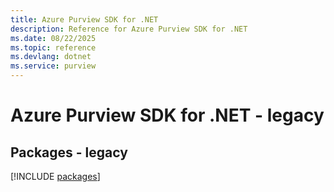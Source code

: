 ```yaml
---
title: Azure Purview SDK for .NET
description: Reference for Azure Purview SDK for .NET
ms.date: 08/22/2025
ms.topic: reference
ms.devlang: dotnet
ms.service: purview
---
```

# Azure Purview SDK for .NET - legacy
## Packages - legacy
[!INCLUDE [packages](purview-index.md)]
